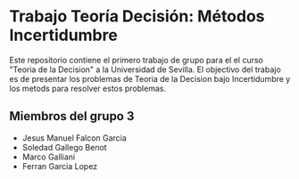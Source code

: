 # Trabajo Teoría Decisión: Métodos Incertidumbre
Este repositorio contiene el primero trabajo de grupo para el  el curso "Teoria de la Decision" a la Universidad de Sevilla. El objectivo del trabajo es de presentar los problemas de Teoria de la Decision bajo Incertidumbre y los metods para resolver estos problemas.

## Miembros del grupo 3
- Jesus Manuel Falcon Garcia
- Soledad Gallego Benot
- Marco Galliani
- Ferran Garcia Lopez 
